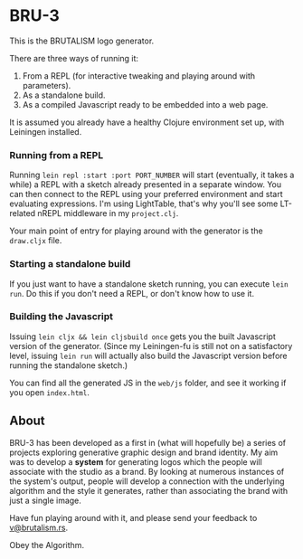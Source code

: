 # BRU-3

This is the BRUTALISM logo generator.

There are three ways of running it:

1. From a REPL (for interactive tweaking and playing around with parameters).
2. As a standalone build.
3. As a compiled Javascript ready to be embedded into a web page.

It is assumed you already have a healthy Clojure environment set up, with Leiningen installed.


### Running from a REPL
Running `lein repl :start :port PORT_NUMBER` will start (eventually, it takes a while) a REPL with a sketch already presented in a separate window. You can then connect to the REPL using your preferred environment and start evaluating expressions. I'm using LightTable, that's why you'll see some LT-related nREPL middleware in my `project.clj`.

Your main point of entry for playing around with the generator is the `draw.cljx` file.

### Starting a standalone build
If you just want to have a standalone sketch running, you can execute `lein run`. Do this if you don't need a REPL, or don't know how to use it.

### Building the Javascript
Issuing `lein cljx && lein cljsbuild once` gets you the built Javascript version of the generator. (Since my Leiningen-fu is still not on a satisfactory level, issuing `lein run` will actually also build the Javascript version before running the standalone sketch.)

You can find all the generated JS in the `web/js` folder, and see it working if you open `index.html`.

## About
BRU-3 has been developed as a first in (what will hopefully be) a series of projects exploring generative graphic design and brand identity. My aim was to develop a **system** for generating logos which the people will associate with the studio as a brand. By looking at numerous instances of the system's output, people will develop a connection with the underlying algorithm and the style it generates, rather than associating the brand with just a single image.

Have fun playing around with it, and please send your feedback to <v@brutalism.rs>.

Obey the Algorithm.